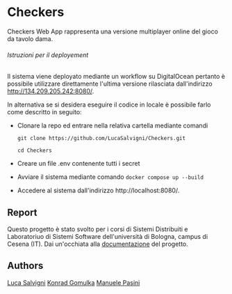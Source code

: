 # Checkers
Checkers Web App rappresenta una versione multiplayer online del gioco da tavolo dama. 

###### Istruzioni per il deployement

Il sistema viene deployato mediante un workflow su DigitalOcean pertanto è possibile utilizzare direttamente l'ultima versione rilasciata dall'indirizzo http://134.209.205.242:8080/.


In alternativa se si desidera eseguire il codice in locale è possibile farlo come descritto in seguito:
- Clonare la repo ed entrare nella relativa cartella mediante comandi

    `git clone https://github.com/LucaSalvigni/Checkers.git`

    `cd Checkers`
- Creare un file .env contenente tutti i secret

- Avviare il sistema mediante comando 
    `docker compose up --build`
- Accedere al sistema dall'indirizzo http://localhost:8080/.

## Report
Questo progetto è stato svolto per i corsi di Sistemi Distribuiti e Laboratoriuo di Sistemi Software dell'università di Bologna, campus di Cesena (IT).
Dai un'occhiata alla [documentazione](https://github.com/LucaSalvigni/Checkers/blob/main/doc/Checkers_final_report.pdf) del progetto.

## Authors
[Luca Salvigni](https://github.com/LucaSalvigni)
[Konrad Gomulka](https://github.com/mcnuggetboii)
[Manuele Pasini](https://github.com/ManuelePasini)